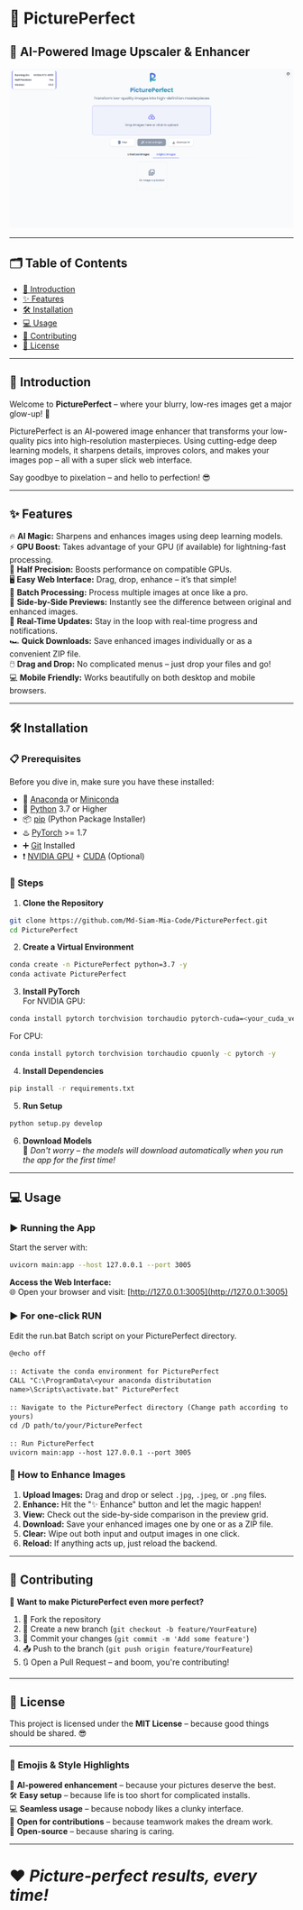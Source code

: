 
# 🌟 PicturePerfect  
## 🚀 AI-Powered Image Upscaler & Enhancer  

<img src="https://github.com/Md-Siam-Mia-Code/PicturePerfect/blob/main/assets/img/PicturePerfect.png" alt="PicturePerfect Logo"/>  

---

## 🗂️ Table of Contents  
- [📖 Introduction](#-introduction)  
- [✨ Features](#-features)  
- [🛠️ Installation](#-installation)  
- [💻 Usage](#-usage)  
- [🤝 Contributing](#-contributing)  
- [📜 License](#-license)  

---

## 📖 Introduction  
Welcome to **PicturePerfect** – where your blurry, low-res images get a major glow-up! 🌈  

PicturePerfect is an AI-powered image enhancer that transforms your low-quality pics into high-resolution masterpieces. Using cutting-edge deep learning models, it sharpens details, improves colors, and makes your images pop – all with a super slick web interface.  

Say goodbye to pixelation – and hello to perfection! 😎  

---

## ✨ Features  
🔥 **AI Magic:** Sharpens and enhances images using deep learning models.  
⚡ **GPU Boost:** Takes advantage of your GPU (if available) for lightning-fast processing.  
🧪 **Half Precision:** Boosts performance on compatible GPUs.  
🖥️ **Easy Web Interface:** Drag, drop, enhance – it’s that simple!  
🚋 **Batch Processing:** Process multiple images at once like a pro.  
🧱 **Side-by-Side Previews:** Instantly see the difference between original and enhanced images.  
📢 **Real-Time Updates:** Stay in the loop with real-time progress and notifications.  
🏎️ **Quick Downloads:** Save enhanced images individually or as a convenient ZIP file.  
🖱️ **Drag and Drop:** No complicated menus – just drop your files and go!  
💻 **Mobile Friendly:** Works beautifully on both desktop and mobile browsers.  

---

## 🛠️ Installation  
### 📋 Prerequisites  
Before you dive in, make sure you have these installed:  
- 🐉 [Anaconda](https://www.anaconda.com/download) or [Miniconda](https://docs.conda.io/projects/conda/en/stable/user-guide/install/index.html)  
- 🐍 [Python](https://www.python.org/) 3.7 or Higher  
- 📦 [pip](https://pypi.org/project/pip/) (Python Package Installer)  
- ♨️ [PyTorch](https://pytorch.org/) >= 1.7  
- ➕ [Git](https://git-scm.com/) Installed  
- ❗ [NVIDIA GPU](https://www.nvidia.com/en-us/geforce/graphics-cards/) + [CUDA](https://developer.nvidia.com/cuda-downloads) (Optional)  

### 💾 Steps  
1. **Clone the Repository**  
```bash
git clone https://github.com/Md-Siam-Mia-Code/PicturePerfect.git
cd PicturePerfect
```  

2. **Create a Virtual Environment**  
```bash
conda create -n PicturePerfect python=3.7 -y
conda activate PicturePerfect
```  

3. **Install PyTorch**  
For NVIDIA GPU:  
```bash
conda install pytorch torchvision torchaudio pytorch-cuda=<your_cuda_version> -c pytorch -c nvidia -y
```  
For CPU:  
```bash
conda install pytorch torchvision torchaudio cpuonly -c pytorch -y
```  

4. **Install Dependencies**  
```bash
pip install -r requirements.txt
```  

5. **Run Setup**  
```bash
python setup.py develop
```  

6. **Download Models**  
🚀 *Don't worry – the models will download automatically when you run the app for the first time!*  

---

## 💻 Usage  
### ▶️ Running the App  
Start the server with:  
```bash
uvicorn main:app --host 127.0.0.1 --port 3005
```  

**Access the Web Interface:**  
🌐 Open your browser and visit: [http://127.0.0.1:3005](http://127.0.0.1:3005)

### ▶️ **For one-click RUN**
Edit the run.bat Batch script on your PicturePerfect directory.

    @echo off

    :: Activate the conda environment for PicturePerfect
    CALL "C:\ProgramData\<your anaconda distributation name>\Scripts\activate.bat" PicturePerfect

    :: Navigate to the PicturePerfect directory (Change path according to yours)
    cd /D path/to/your/PicturePerfect

    :: Run PicturePerfect
    uvicorn main:app --host 127.0.0.1 --port 3005

### 📸 How to Enhance Images  
1. **Upload Images:** Drag and drop or select `.jpg`, `.jpeg`, or `.png` files.  
2. **Enhance:** Hit the "✨ Enhance" button and let the magic happen!  
3. **View:** Check out the side-by-side comparison in the preview grid.  
4. **Download:** Save your enhanced images one by one or as a ZIP file.  
5. **Clear:** Wipe out both input and output images in one click.  
6. **Reload:** If anything acts up, just reload the backend.  

---

## 🤝 Contributing  
🎉 **Want to make PicturePerfect even more perfect?**  
1. 🌟 Fork the repository  
2. 📂 Create a new branch (`git checkout -b feature/YourFeature`)  
3. 📝 Commit your changes (`git commit -m 'Add some feature'`)  
4. 📤 Push to the branch (`git push origin feature/YourFeature`)  
5. 🔃 Open a Pull Request – and boom, you're contributing!  

---

## 📜 License  
This project is licensed under the **MIT License** – because good things should be shared. 😎  

---

### 🎨 Emojis & Style Highlights  
🚀 **AI-powered enhancement** – because your pictures deserve the best.  
🛠️ **Easy setup** – because life is too short for complicated installs.  
💻 **Seamless usage** – because nobody likes a clunky interface.  
🤝 **Open for contributions** – because teamwork makes the dream work.  
📜 **Open-source** – because sharing is caring.  

---

# ❤️ *Picture-perfect results, every time!*
